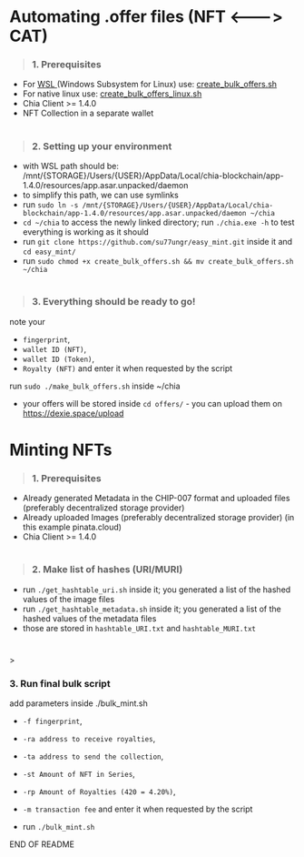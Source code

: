 
<h1> Automating .offer files (NFT <---> CAT)</h1>



> <h3> 1. Prerequisites </h3>
 * For <a href="https://www.microsoft.com/store/productId/9MSVKQC78PK6"> WSL </a> (Windows Subsystem for Linux) use: <a href="https://github.com/su77ungr/easy_mint/blob/main/create_bulk_offers.sh">create_bulk_offers.sh </a>
 * For native linux use: <a href="https://github.com/su77ungr/easy_mint/blob/main/create_bulk_offers_linux.sh">create_bulk_offers_linux.sh </a>
 * Chia Client >= 1.4.0 
 * NFT Collection in a separate wallet
 
<h1> </h1>


>  <h3> 2. Setting up your environment</h3>
 * with WSL path should be: /mnt/{STORAGE}/Users/{USER}/AppData/Local/chia-blockchain/app-1.4.0/resources/app.asar.unpacked/daemon
 * to simplify this path, we can use symlinks
 * run `sudo ln -s /mnt/{STORAGE}/Users/{USER}/AppData/Local/chia-blockchain/app-1.4.0/resources/app.asar.unpacked/daemon ~/chia`
 * `cd ~/chia` to access the newly linked directory; run `./chia.exe -h` to test everything is working as it should 
 * run `git clone https://github.com/su77ungr/easy_mint.git` inside it and  `cd easy_mint/`
 * run `sudo chmod +x create_bulk_offers.sh && mv create_bulk_offers.sh ~/chia`

 
<h1> </h1>

>  <h3> 3. Everything should be ready to go!</h3>

 note your 
 *  `fingerprint`, 
 *  `wallet ID (NFT)`, 
 *  `wallet ID (Token)`,
 *  `Royalty (NFT)` and enter it when requested by the script

 run `sudo ./make_bulk_offers.sh` inside ~/chia
 * your offers will be stored inside `cd offers/` - you can upload them on https://dexie.space/upload
 
 <h1> </h1>
 
 <h1> Minting NFTs </h1>
 
 > <h3> 1. Prerequisites </h3>
 * Already generated Metadata in the CHIP-007 format and uploaded files (preferably decentralized storage provider)
 * Already uploaded Images (preferably decentralized storage provider) (in this example pinata.cloud) 
 * Chia Client >= 1.4.0 
 
 <h1> </h1>
 
 >  <h3> 2. Make list of hashes (URI/MURI) </h3>
 
 * run `./get_hashtable_uri.sh` inside it; you generated a list of the hashed values of the image files 
 * run `./get_hashtable_metadata.sh` inside it; you generated a list of the hashed values of the metadata files 
 * those are stored in `hashtable_URI.txt` and `hashtable_MURI.txt`
 <h1> </h1>
 > <h3> 3. Run final bulk script </h3>
  
 add parameters inside ./bulk_mint.sh
 
 *  `-f fingerprint`,  
 *  `-ra address to receive royalties`, 
 *  `-ta address to send the collection`,  
 *  `-st Amount of NFT in Series`,
 *  `-rp Amount of Royalties (420 = 4.20%)`,
 *  `-m transaction fee` and enter it when requested by the script
   
  * run `./bulk_mint.sh`

 END OF README
 

